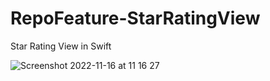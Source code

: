 # RepoFeature-StarRatingView
Star Rating View in Swift


![Screenshot 2022-11-16 at 11 16 27](https://user-images.githubusercontent.com/38644435/202082250-9ffb5ee0-3b88-4147-926a-8e4a599a556a.png)
